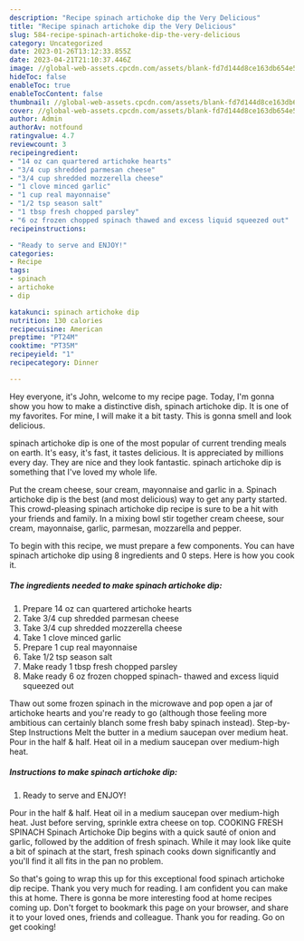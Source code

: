 ```yaml
---
description: "Recipe spinach artichoke dip the Very Delicious"
title: "Recipe spinach artichoke dip the Very Delicious"
slug: 584-recipe-spinach-artichoke-dip-the-very-delicious
category: Uncategorized
date: 2023-01-26T13:12:33.855Z
date: 2023-04-21T21:10:37.446Z
image: //global-web-assets.cpcdn.com/assets/blank-fd7d144d8ce163db654e5a02c40b08a2775adb7897d16e4062681dc7e1b2800f.png
hideToc: false
enableToc: true
enableTocContent: false
thumbnail: //global-web-assets.cpcdn.com/assets/blank-fd7d144d8ce163db654e5a02c40b08a2775adb7897d16e4062681dc7e1b2800f.png
cover: //global-web-assets.cpcdn.com/assets/blank-fd7d144d8ce163db654e5a02c40b08a2775adb7897d16e4062681dc7e1b2800f.png
author: Admin
authorAv: notfound
ratingvalue: 4.7
reviewcount: 3
recipeingredient:
- "14 oz can quartered artichoke hearts"
- "3/4 cup shredded parmesan cheese"
- "3/4 cup shredded mozzerella cheese"
- "1 clove minced garlic"
- "1 cup real mayonnaise"
- "1/2 tsp season salt"
- "1 tbsp fresh chopped parsley"
- "6 oz frozen chopped spinach thawed and excess liquid squeezed out"
recipeinstructions:

- "Ready to serve and ENJOY!"
categories:
- Recipe
tags:
- spinach
- artichoke
- dip

katakunci: spinach artichoke dip 
nutrition: 130 calories
recipecuisine: American
preptime: "PT24M"
cooktime: "PT35M"
recipeyield: "1"
recipecategory: Dinner

---
```



Hey everyone, it's John, welcome to my recipe page. Today, I'm gonna show you how to make a distinctive dish, spinach artichoke dip. It is one of my favorites. For mine, I will make it a bit tasty. This is gonna smell and look delicious.

spinach artichoke dip is one of the most popular of current trending meals on earth. It's easy, it's fast, it tastes delicious. It is appreciated by millions every day. They are nice and they look fantastic. spinach artichoke dip is something that I've loved my whole life.

Put the cream cheese, sour cream, mayonnaise and garlic in a. Spinach artichoke dip is the best (and most delicious) way to get any party started. This crowd-pleasing spinach artichoke dip recipe is sure to be a hit with your friends and family. In a mixing bowl stir together cream cheese, sour cream, mayonnaise, garlic, parmesan, mozzarella and pepper.


To begin with this recipe, we must prepare a few components. You can have spinach artichoke dip using 8 ingredients and 0 steps. Here is how you cook it.

<!--inarticleads1-->

##### The ingredients needed to make spinach artichoke dip:

1. Prepare 14 oz can quartered artichoke hearts
1. Take 3/4 cup shredded parmesan cheese
1. Take 3/4 cup shredded mozzerella cheese
1. Take 1 clove minced garlic
1. Prepare 1 cup real mayonnaise
1. Take 1/2 tsp season salt
1. Make ready 1 tbsp fresh chopped parsley
1. Make ready 6 oz frozen chopped spinach- thawed and excess liquid squeezed out


Thaw out some frozen spinach in the microwave and pop open a jar of artichoke hearts and you&#39;re ready to go (although those feeling more ambitious can certainly blanch some fresh baby spinach instead). Step-by-Step Instructions Melt the butter in a medium saucepan over medium heat. Pour in the half &amp; half. Heat oil in a medium saucepan over medium-high heat. 

<!--inarticleads2-->

##### Instructions to make spinach artichoke dip:


1. Ready to serve and ENJOY!

Pour in the half &amp; half. Heat oil in a medium saucepan over medium-high heat. Just before serving, sprinkle extra cheese on top. COOKING FRESH SPINACH Spinach Artichoke Dip begins with a quick sauté of onion and garlic, followed by the addition of fresh spinach. While it may look like quite a bit of spinach at the start, fresh spinach cooks down significantly and you&#39;ll find it all fits in the pan no problem. 

So that's going to wrap this up for this exceptional food spinach artichoke dip recipe. Thank you very much for reading. I am confident you can make this at home. There is gonna be more interesting food at home recipes coming up. Don't forget to bookmark this page on your browser, and share it to your loved ones, friends and colleague. Thank you for reading. Go on get cooking!

